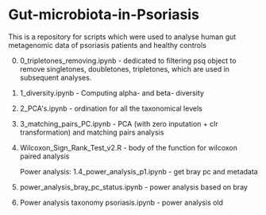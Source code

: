 # Gut-microbiota-in-Psoriasis
This is a repository for scripts which were used to analyse human gut metagenomic data of psoriasis patients and healthy controls

0. 0_tripletones_removing.ipynb - dedicated to filtering psq object to remove singletones, doubletones, tripletones, which are used in subsequent analyses.
1. 1_diversity.ipynb - Computing alpha- and beta- diversity
2. 2_PCA's.ipynb - ordination for all the taxonomical levels
3. 3_matching_pairs_PC.ipynb - PCA (with zero inputation + clr transformation) and matching pairs analysis
4. Wilcoxon_Sign_Rank_Test_v2.R - body of the function for wilcoxon paired analysis

   Power analysis:
1.4_power_analysis_p1.ipynb - get bray pc and metadata
2. power_analysis_bray_pc_status.ipynb - power analysis based on bray
3. Power analysis taxonomy psoriasis.ipynb - power analysis old   
